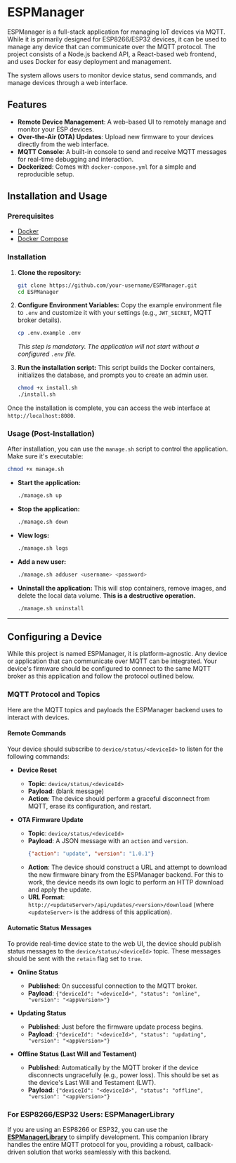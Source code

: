 # ESPManager

ESPManager is a full-stack application for managing IoT devices via MQTT. While it is primarily designed for ESP8266/ESP32 devices, it can be used to manage any device that can communicate over the MQTT protocol. The project consists of a Node.js backend API, a React-based web frontend, and uses Docker for easy deployment and management.

The system allows users to monitor device status, send commands, and manage devices through a web interface.

## Features

- **Remote Device Management**: A web-based UI to remotely manage and monitor your ESP devices.
- **Over-the-Air (OTA) Updates**: Upload new firmware to your devices directly from the web interface.
- **MQTT Console**: A built-in console to send and receive MQTT messages for real-time debugging and interaction.
- **Dockerized**: Comes with `docker-compose.yml` for a simple and reproducible setup.

## Installation and Usage

### Prerequisites

- [Docker](https://www.docker.com/get-started)
- [Docker Compose](https://docs.docker.com/compose/install/)

### Installation

1.  **Clone the repository:**
    ```bash
    git clone https://github.com/your-username/ESPManager.git
    cd ESPManager
    ```

2.  **Configure Environment Variables:**
    Copy the example environment file to `.env` and customize it with your settings (e.g., `JWT_SECRET`, MQTT broker details).
    ```bash
    cp .env.example .env
    ```
    *This step is mandatory. The application will not start without a configured `.env` file.*

3.  **Run the installation script:**
    This script builds the Docker containers, initializes the database, and prompts you to create an admin user.
    ```bash
    chmod +x install.sh
    ./install.sh
    ```

Once the installation is complete, you can access the web interface at `http://localhost:8080`.

### Usage (Post-Installation)

After installation, you can use the `manage.sh` script to control the application. Make sure it's executable:
```bash
chmod +x manage.sh
```

-   **Start the application:**
    ```bash
    ./manage.sh up
    ```

-   **Stop the application:**
    ```bash
    ./manage.sh down
    ```

-   **View logs:**
    ```bash
    ./manage.sh logs
    ```

-   **Add a new user:**
    ```bash
    ./manage.sh adduser <username> <password>
    ```
    
-   **Uninstall the application:**
    This will stop containers, remove images, and delete the local data volume. **This is a destructive operation.**
    ```bash
    ./manage.sh uninstall
    ```

---

## Configuring a Device

While this project is named ESPManager, it is platform-agnostic. Any device or application that can communicate over MQTT can be integrated. Your device's firmware should be configured to connect to the same MQTT broker as this application and follow the protocol outlined below.

### MQTT Protocol and Topics

Here are the MQTT topics and payloads the ESPManager backend uses to interact with devices.

#### Remote Commands

Your device should subscribe to `device/status/<deviceId>` to listen for the following commands:

-   **Device Reset**
    -   **Topic**: `device/status/<deviceId>`
    -   **Payload**: (blank message)
    -   **Action**: The device should perform a graceful disconnect from MQTT, erase its configuration, and restart.

-   **OTA Firmware Update**
    -   **Topic**: `device/status/<deviceId>`
    -   **Payload**: A JSON message with an `action` and `version`.
        ```json
        {"action": "update", "version": "1.0.1"}
        ```
    -   **Action**: The device should construct a URL and attempt to download the new firmware binary from the ESPManager backend. For this to work, the device needs its own logic to perform an HTTP download and apply the update.
    -   **URL Format**: `http://<updateServer>/api/updates/<version>/download` (where `<updateServer>` is the address of this application).

#### Automatic Status Messages

To provide real-time device state to the web UI, the device should publish status messages to the `device/status/<deviceId>` topic. These messages should be sent with the `retain` flag set to `true`.

-   **Online Status**
    -   **Published**: On successful connection to the MQTT broker.
    -   **Payload**: `{"deviceId": "<deviceId>", "status": "online", "version": "<appVersion>"}`

-   **Updating Status**
    -   **Published**: Just before the firmware update process begins.
    -   **Payload**: `{"deviceId": "<deviceId>", "status": "updating", "version": "<appVersion>"}`

-   **Offline Status (Last Will and Testament)**
    -   **Published**: Automatically by the MQTT broker if the device disconnects ungracefully (e.g., power loss). This should be set as the device's Last Will and Testament (LWT).
    -   **Payload**: `{"deviceId": "<deviceId>", "status": "offline", "version": "<appVersion>"}`

### For ESP8266/ESP32 Users: ESPManagerLibrary

If you are using an ESP8266 or ESP32, you can use the **[ESPManagerLibrary](https://github.com/vishalbala-nps/ESPManagerLibrary)** to simplify development. This companion library handles the entire MQTT protocol for you, providing a robust, callback-driven solution that works seamlessly with this backend.
